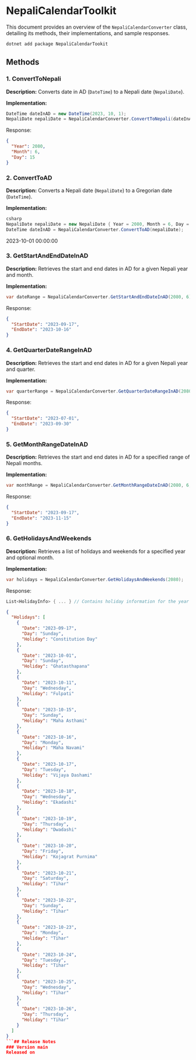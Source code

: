 # NepaliCalendarToolkit

This document provides an overview of the `NepaliCalendarConverter` class, detailing its methods, their implementations, and sample responses.

```csharp
dotnet add package NepaliCalendarTookit 
```
## Methods

### 1. ConvertToNepali

**Description:** Converts date in AD (`DateTime`) to a Nepali date (`NepaliDate`).

**Implementation:**

```csharp
DateTime dateInAD = new DateTime(2023, 10, 1);
NepaliDate nepaliDate = NepaliCalendarConverter.ConvertToNepali(dateInAD);
```
Response:
```json
{
  "Year": 2080,
  "Month": 6,
  "Day": 15
}
```


### 2. ConvertToAD

**Description:** Converts a Nepali date (`NepaliDate`) to a Gregorian date (`DateTime`).

**Implementation:**

```csharp
csharp
NepaliDate nepaliDate = new NepaliDate { Year = 2080, Month = 6, Day = 15 };
DateTime dateInAD = NepaliCalendarConverter.ConvertToAD(nepaliDate);
```
2023-10-01 00:00:00

### 3. GetStartAndEndDateInAD

**Description:** Retrieves the start and end dates in AD for a given Nepali year and month.

**Implementation:**

```csharp
var dateRange = NepaliCalendarConverter.GetStartAndEndDateInAD(2080, 6);
```
Response:
```json
{
  "StartDate": "2023-09-17",
  "EndDate": "2023-10-16"
}
```

### 4. GetQuarterDateRangeInAD

**Description:** Retrieves the start and end dates in AD for a given Nepali year and quarter.

**Implementation:**

```csharp
var quarterRange = NepaliCalendarConverter.GetQuarterDateRangeInAD(2080, 1);
```
Response:
```json
{
  "StartDate": "2023-07-01",
  "EndDate": "2023-09-30"
}
```

### 5. GetMonthRangeDateInAD

**Description:** Retrieves the start and end dates in AD for a specified range of Nepali months.

**Implementation:**

```csharp
var monthRange = NepaliCalendarConverter.GetMonthRangeDateInAD(2080, 6, 8);
```
Response:
```json
{
  "StartDate": "2023-09-17",
  "EndDate": "2023-11-15"
}
```

### 6. GetHolidaysAndWeekends

**Description:** Retrieves a list of holidays and weekends for a specified year and optional month.

**Implementation:**

```csharp
var holidays = NepaliCalendarConverter.GetHolidaysAndWeekends(2080);
```
Response:
```csharp
List<HolidayInfo> { ... } // Contains holiday information for the year 2080
```
```json
{
  "Holidays": [
    {
      "Date": "2023-09-17",
      "Day": "Sunday",
      "Holiday": "Constitution Day"
    },
    {
      "Date": "2023-10-01",
      "Day": "Sunday",
      "Holiday": "Ghatasthapana"
    },
    {
      "Date": "2023-10-11",
      "Day": "Wednesday",
      "Holiday": "Fulpati"
    },
    {
      "Date": "2023-10-15",
      "Day": "Sunday",
      "Holiday": "Maha Asthami"
    },
    {
      "Date": "2023-10-16",
      "Day": "Monday",
      "Holiday": "Maha Navami"
    },
    {
      "Date": "2023-10-17",
      "Day": "Tuesday",
      "Holiday": "Vijaya Dashami"
    },
    {
      "Date": "2023-10-18",
      "Day": "Wednesday",
      "Holiday": "Ekadashi"
    },
    {
      "Date": "2023-10-19",
      "Day": "Thursday",
      "Holiday": "Dwadashi"
    },
    {
      "Date": "2023-10-20",
      "Day": "Friday",
      "Holiday": "Kojagrat Purnima"
    },
    {
      "Date": "2023-10-21",
      "Day": "Saturday",
      "Holiday": "Tihar"
    },
    {
      "Date": "2023-10-22",
      "Day": "Sunday",
      "Holiday": "Tihar"
    },
    {
      "Date": "2023-10-23",
      "Day": "Monday",
      "Holiday": "Tihar"
    },
    {
      "Date": "2023-10-24",
      "Day": "Tuesday",
      "Holiday": "Tihar"
    },
    {
      "Date": "2023-10-25",
      "Day": "Wednesday",
      "Holiday": "Tihar"
    },
    {
      "Date": "2023-10-26",
      "Day": "Thursday",
      "Holiday": "Tihar"
    }
  ]
}
```## Release Notes
### Version main
Released on 
